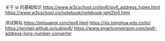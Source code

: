 
关于 ip 的基础知识
https://www.w3cschool.cn/ipv6/ipv6_address_types.html
https://www.w3cschool.cn/notebook/notebook-jghl2tn5.html

测试网站
https://ipjisuanqi.com/ipv6.html
https://iiis.tsinghua.edu.cn/ip/
https://jennieji.github.io/subipv6/
https://www.smartconversion.com/ipv6-address-long-number-converter